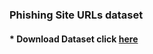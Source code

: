 ### Phishing Site URLs dataset
#### * Download Dataset click <a href ='https://www.kaggle.com/taruntiwarihp/phishing-site-urls'>here</a>